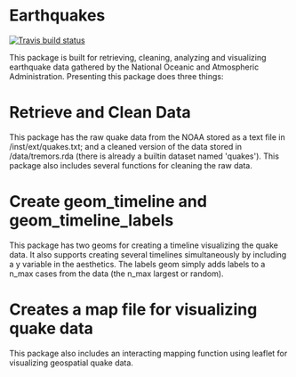 # Earthquakes
<!-- badges: start -->
[![Travis build status](https://travis-ci.com/cmpear/Earthquakes.svg?branch=master)](https://travis-ci.org/cmpear/Earthquakes)
<!-- badges: end -->
This package is built for retrieving, cleaning, analyzing and visualizing earthquake data gathered by the National Oceanic and Atmospheric Administration.  Presenting this package does three things:
# Retrieve and Clean Data
This package has the raw quake data from the NOAA stored as a text file in /inst/ext/quakes.txt; and a cleaned version of the data stored in /data/tremors.rda (there is already a builtin dataset named 'quakes').  This package also includes several functions for cleaning the raw data.
# Create geom_timeline and geom_timeline_labels
This package has two geoms for creating a timeline visualizing the quake data.  It also supports creating several timelines simultaneously by including a y variable in the aesthetics.  The labels geom simply adds labels to a n_max cases from the data (the n_max largest or random).
# Creates a map file for visualizing quake data
This package also includes an interacting mapping function using leaflet for visualizing geospatial quake data.
